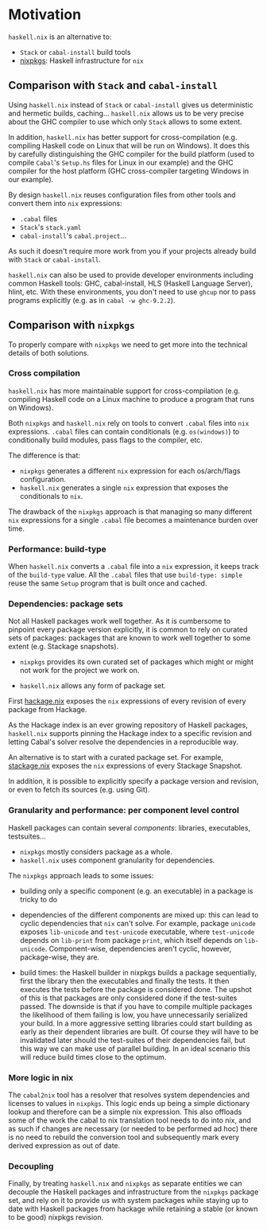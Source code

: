 # Motivation

`haskell.nix` is an alternative to:
- `Stack` or `cabal-install` build tools
- [nixpkgs](https://haskell4nix.readthedocs.io/): Haskell infrastructure for `nix`

## Comparison with `Stack` and `cabal-install`

Using `haskell.nix` instead of `Stack` or `cabal-install` gives us deterministic
and hermetic builds, caching... `haskell.nix` allows us to be very precise about
the GHC compiler to use which only `Stack` allows to some extent.

In addition, `haskell.nix` has better support for cross-compilation (e.g.
compiling Haskell code on Linux that will be run on Windows). It does this by
carefully distinguishing the GHC compiler for the build platform (used to
compile `Cabal`'s `Setup.hs` files for Linux in our example) and the GHC
compiler for the host platform (GHC cross-compiler targeting Windows in our
example).

By design `haskell.nix` reuses configuration files from other tools and convert
them into `nix` expressions:
- `.cabal` files
- `Stack`'s `stack.yaml`
- `cabal-install`'s `cabal.project`...

As such it doesn't require more work from you if your projects already build
with `Stack` or `cabal-install`.

`haskell.nix` can also be used to provide developer environments including
common Haskell tools: GHC, cabal-install, HLS (Haskell Language Server), hlint,
etc. With these environments, you don't need to use `ghcup` nor to pass programs
explicitly (e.g. as in `cabal -w ghc-9.2.2`).


## Comparison with `nixpkgs`

To properly compare with `nixpkgs` we need to get more into the technical details
of both solutions.

### Cross compilation

`haskell.nix` has more maintainable support for cross-compilation (e.g.
compiling Haskell code on a Linux machine to produce a program that runs on
Windows).

Both `nixpkgs` and `haskell.nix` rely on tools to convert `.cabal` files into
`nix` expressions. `.cabal` files can contain conditionals (e.g. `os(windows)`) to
conditionally build modules, pass flags to the compiler, etc.

The difference is that:
- `nixpkgs` generates a different `nix` expression for each os/arch/flags
  configuration.
- `haskell.nix` generates a single `nix` expression that exposes the conditionals
  to `nix`.

The drawback of the `nixpkgs` approach is that managing so many different `nix`
expressions for a single `.cabal` file becomes a maintenance burden over time.

### Performance: build-type

When `haskell.nix` converts a `.cabal` file into a `nix` expression, it keeps
track of the `build-type` value. All the `.cabal` files that use `build-type:
simple` reuse the same `Setup` program that is built once and cached.

### Dependencies: package sets

Not all Haskell packages work well together. As it is cumbersome to pinpoint
every package version explicitly, it is common to rely on curated sets of
packages: packages that are known to work well together to some extent (e.g.
Stackage snapshots).

- `nixpkgs` provides its own curated set of packages which might or might not
  work for the project we work on.

- `haskell.nix` allows any form of package set.

First [hackage.nix](https://github.com/input-output-hk/hackage.nix) exposes the
`nix` expressions of every revision of every package from Hackage.

As the Hackage index is an ever growing repository of Haskell packages,
`haskell.nix` supports pinning the Hackage index to a specific revision
and letting Cabal's solver resolve the dependencies in a reproducible way.

An alternative is to start with a curated package set. For example,
[stackage.nix](https://github.com/input-output-hk/stackage.nix) exposes the
`nix` expressions of every Stackage Snapshot.

In addition, it is possible to explicitly specify a package version and
revision, or even to fetch its sources (e.g. using Git).

### Granularity and performance: per component level control

Haskell packages can contain several *components*: libraries, executables,
testsuites...

- `nixpkgs` mostly considers package as a whole.
- `haskell.nix` uses component granularity for dependencies.

The `nixpkgs` approach leads to some issues:

- building only a specific component (e.g. an executable) in a package is tricky
  to do

- dependencies of the different components are mixed up: this can lead to cyclic
  dependencies that `nix` can't solve. For example, package `unicode` exposes
  `lib-unicode` and `test-unicode` executable, where `test-unicode` depends on
  `lib-print` from package `print`, which itself depends on `lib-unicode`.
  Component-wise, dependencies aren't cyclic, however, package-wise, they are.

- build times: the Haskell builder in nixpkgs builds a package sequentially,
  first the library then the executables and finally the tests. It then executes
  the tests before the package is considered done. The upshot of this is that
  packages are only considered done if the test-suites passed. The downside is
  that if you have to compile multiple packages the likelihood of them failing
  is low, you have unnecessarily serialized your build. In a more aggressive
  setting libraries could start building as early as their dependent libraries
  are built.  Of course they will have to be invalidated later should the
  test-suites of their dependencies fail, but this way we can make use of
  parallel building.  In an ideal scenario this will reduce build times close to
  the optimum.

### More logic in nix

The `cabal2nix` tool has a resolver that resolves system dependencies
and licenses to values in `nixpkgs`.  This logic ends up being a simple
dictionary lookup and therefore can be a simple nix expression. This also
offloads some of the work the cabal to nix translation tool needs to
do into nix, and as such if changes are necessary (or needed to be
performed ad hoc) there is no need to rebuild the conversion tool and
subsequently mark every derived expression as out of date.

### Decoupling

Finally, by treating `haskell.nix` and `nixpkgs` as separate entities we
can decouple the Haskell packages and infrastructure from the `nixpkgs`
package set, and rely on it to provide us with system packages while
staying up to date with Haskell packages from hackage while retaining
a stable (or known to be good) nixpkgs revision.
